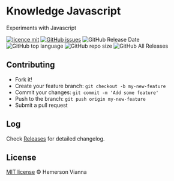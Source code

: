 # Knowledge Javascript

Experiments with Javascript

[![licence mit](https://img.shields.io/badge/license-MIT-blue.svg?style=flat-square)](http://hemersonvianna.mit-license.org/)
[![GitHub issues](https://img.shields.io/github/issues/org-victorinox/knowledge-javascript.svg)](https://github.com/org-victorinox/knowledge-javascript/issues)
![GitHub Release Date](https://img.shields.io/github/release-date/org-victorinox/knowledge-javascript.svg)
![GitHub top language](https://img.shields.io/github/languages/top/org-victorinox/knowledge-javascript.svg)
![GitHub repo size](https://img.shields.io/github/repo-size/org-victorinox/knowledge-javascript.svg)
![GitHub All Releases](https://img.shields.io/github/downloads/org-victorinox/knowledge-javascript/total.svg)

## Contributing

- Fork it!
- Create your feature branch: `git checkout -b my-new-feature`
- Commit your changes: `git commit -m 'Add some feature'`
- Push to the branch: `git push origin my-new-feature`
- Submit a pull request

## Log

Check [Releases](https://github.com/org-victorinox/knowledge-javascript/releases) for detailed changelog.

## License

[MIT license](http://hemersonvianna.mit-license.org/) © Hemerson Vianna
